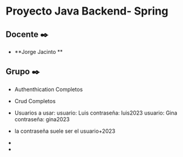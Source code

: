 # Proyecto Java Backend- Spring

## Docente ✒️

* **Jorge Jacinto **

## Grupo  ✒️
* Authenthication Completos
* Crud Completos
* Usuarios a usar:
usuario: Luis
contraseña: luis2023
usuario: Gina
contraseña: gina2023

* la contraseña suele ser el usuario+2023
* 
* 

